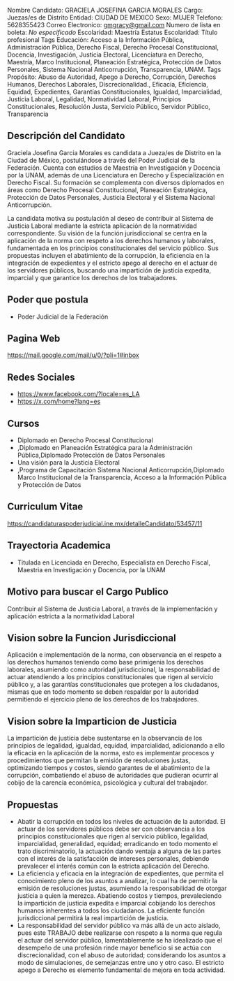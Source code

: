 Nombre Candidato: GRACIELA JOSEFINA GARCIA MORALES
Cargo: Juezas/es de Distrito
Entidad: CIUDAD DE MEXICO
Sexo: MUJER
Telefono: 5628355423
Correo Electronico: gmgracy@gmail.com
Numero de lista en boleta: *No especificado*
Escolaridad: Maestría
Estatus Escolaridad: Título profesional
Tags Educación: Acceso a la Información Pública, Administración Pública, Derecho Fiscal, Derecho Procesal Constitucional, Docencia, Investigación, Justicia Electoral, Licenciatura en Derecho, Maestría, Marco Institucional, Planeación Estratégica, Protección de Datos Personales, Sistema Nacional Anticorrupción, Transparencia, UNAM.
Tags Propósito: Abuso de Autoridad, Apego a Derecho, Corrupción, Derechos Humanos, Derechos Laborales, Discrecionalidad., Eficacia, Eficiencia, Equidad, Expedientes, Garantías Constitucionales, Igualdad, Imparcialidad, Justicia Laboral, Legalidad, Normatividad Laboral, Principios Constitucionales, Resolución Justa, Servicio Público, Servidor Público, Transparencia


## Descripción del Candidato 

Graciela Josefina Garcia Morales es candidata a Jueza/es de Distrito en la Ciudad de México, postulándose a través del Poder Judicial de la Federación. Cuenta con estudios de Maestría en Investigación y Docencia por la UNAM, además de una Licenciatura en Derecho y Especialización en Derecho Fiscal. Su formación se complementa con diversos diplomados en áreas como Derecho Procesal Constitucional, Planeación Estratégica, Protección de Datos Personales, Justicia Electoral y el Sistema Nacional Anticorrupción.

La candidata motiva su postulación al deseo de contribuir al Sistema de Justicia Laboral mediante la estricta aplicación de la normatividad correspondiente. Su visión de la función jurisdiccional se centra en la aplicación de la norma con respeto a los derechos humanos y laborales, fundamentada en los principios constitucionales del servicio público. Sus propuestas incluyen el abatimiento de la corrupción, la eficiencia en la integración de expedientes y el estricto apego al derecho en el actuar de los servidores públicos, buscando una impartición de justicia expedita, imparcial y que garantice los derechos de los trabajadores.


## Poder que postula

- Poder Judicial de la Federación


## Pagina Web

https://mail.google.com/mail/u/0/?pli=1#inbox


## Redes Sociales

- https://www.facebook.com/?locale=es_LA
- https://x.com/home?lang=es


## Cursos

- Diplomado en Derecho Procesal Constitucional
- ,Diplomado en Planeación Estratégica para la Administración Pública,Diplomado Protección de Datos Personales
- Una visión para la Justicia Electoral
- ,Programa de Capacitación Sistema Nacional Anticorrupción,Diplomado Marco Institucional de la Transparencia, Acceso a la Información Pública y Protección de Datos


## Curriculum Vitae

https://candidaturaspoderjudicial.ine.mx/detalleCandidato/53457/11


## Trayectoria Academica

- Titulada en Licenciada en Derecho, Especialista en Derecho Fiscal, Maestria en Investigación y Docencia, por la UNAM


## Motivo para buscar el Cargo Publico

Contribuir al Sistema de Justicia Laboral, a través de la implementación y aplicación estricta a la normatividad Laboral


## Vision sobre la Funcion Jurisdiccional

Aplicación e implementación de la norma, con observancia en el respeto a los derechos humanos teniendo como base primigenia los derechos laborales, asumiendo como autoridad jurisdiccional, la responsabilidad de actuar atendiendo a los principios constitucionales que rigen al servicio público y, a las garantías constitucionales que protegen a los ciudadanos, mismas que en todo momento se deben respaldar por la autoridad permitiendo el ejercicio pleno de los derechos de los trabajadores.


## Vision sobre la Imparticion de Justicia

La impartición de justicia debe sustentarse en la observancia de los principios de legalidad, igualdad, equidad, imparcialidad, adicionando a ello la eficacia en la aplicación de la norma, esto es implementar procesos y procedimientos que permitan la emisión de resoluciones justas, optimizando tiempos y costos, siendo garantes de el abatimiento de la corrupción, combatiendo el abuso de autoridades que pudieran ocurrir al cobijo de la carencia económica, psicológica y cultural del trabajador.


## Propuestas

- Abatir la corrupción en todos los niveles de actuación de la autoridad. El actuar de los servidores públicos debe ser con observancia a los principios constitucionales que rigen al servicio público, legalidad, imparcialidad, generalidad, equidad; erradicando en todo momento el trato discriminatorio, la actuación dando ventaja a alguna de las partes con el interés de la satisfacción de intereses personales, debiendo prevalecer el interés común con la estricta aplicación del Derecho.
- La eficiencia y eficacia en la integración de expedientes, que permita el conocimiento pleno de los asuntos a analizar, lo cual ha de permitir la emisión de resoluciones justas, asumiendo la responsabilidad de otorgar justicia a quien la merezca. Abatiendo costos y tiempos, prevaleciendo la impartición de justicia expedita e imparcial cobijando los derechos humanos inherentes a todos los ciudadanos. La eficiente función jurisdiccional permitirá la real impartición de justicia.
- La responsabilidad del servidor público va más allá de un acto aislado, pues este TRABAJO debe realizarse con respeto a la norma que regula el actuar del servidor público, lamentablemente se ha idealizado que el desempeño de una profesión rinde mayor beneficio si se actúa con discrecionalidad, con el abuso de autoridad; considerando los asuntos a modo de simulaciones, de semejanzas entre uno y otro caso. El estricto apego a Derecho es elemento fundamental de mejora en toda actividad.

